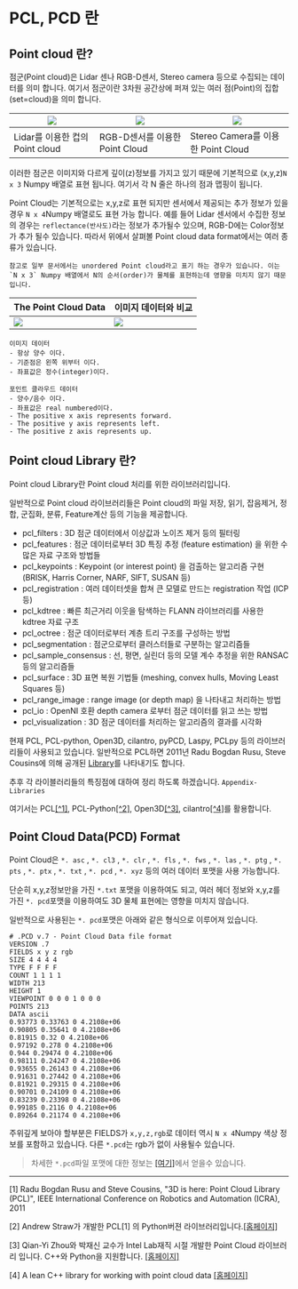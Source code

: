 # PCL, PCD 란 

## Point cloud 란? 

점군(Point cloud)은 Lidar 센나 RGB-D센서, Stereo camera 등으로 수집되는 데이터를 의미 합니다. 여기서 점군이란 3차원 공간상에 퍼져 있는 여러 점(Point)의 집합(set=cloud)을 의미 합니다. 

|![](https://i.imgur.com/8kEIXdA.png)|![](https://i.imgur.com/fQrysOa.png)|![](https://c1.staticflickr.com/6/5310/5880903905_ed581013b0.jpg)|
|-|-|-|
|Lidar를 이용한 컵의 Point cloud|RGB-D센서를 이용한 Point Cloud|Stereo Camera를 이용한 Point Cloud|

이러한 점군은 이미지와 다르게 깊이(z)정보를 가지고 있기 때문에 기본적으로 (x,y,z)`N x 3` Numpy 배열로 표현 됩니다. 여기서 각 N 줄은 하나의 점과 맵핑이 됩니다. 

Point Cloud는 기본적으로는 x,y,z로 표현 되지만 센서에서 제공되는 추가 정보가 있을경우 `N x 4`Numpy 배열로도 표현 가능 합니다. 예를 들어 Lidar 센서에서 수집한 정보의 경우는 `reflectance(반사도)`라는 정보가 추가될수 있으며, RGB-D에는 Color정보가 추가 될수 있습니다. 따라서 위에서 살펴볼 Point cloud data format에서는 여러 종류가 있습니다. 



```
참고로 일부 문서에서는 unordered Point cloud라고 표기 하는 경우가 있습니다. 이는 `N x 3` Numpy 배열에서 N의 순서(order)가 물체를 표현하는데 영향을 미치지 않기 때문입니다. 
```

|The Point Cloud Data|이미지 데이터와 비교 |
|-|-|
|![](http://i.imgur.com/Bc13san.png)|![](http://i.imgur.com/smzFU5N.png)|

```
이미지 데이터
- 항상 양수 이다. 
- 기준점은 왼쪽 위부터 이다. 
- 좌표값은 정수(integer)이다. 

포인트 클라우드 데이터 
- 양수/음수 이다. 
- 좌표값은 real numbered이다. 
- The positive x axis represents forward.
- The positive y axis represents left.
- The positive z axis represents up.
```



## Point cloud Library 란? 

Point cloud Library란 Point cloud 처리를 위한 라이브러리입니다. 

일반적으로 Point cloud 라이브러리들은 Point cloud의 파일 저장, 읽기, 잡음제거, 정합, 군집화, 분류, Feature계산 등의 기능을 제공합니다. 
- pcl_filters : 3D 점군 데이터에서 이상값과 노이즈 제거 등의 필터링
- pcl_features : 점군 데이터로부터 3D 특징 추정 (feature estimation) 을 위한 수많은 자료 구조와 방법들 
- pcl_keypoints : Keypoint (or interest point) 을 검출하는 알고리즘 구현 (BRISK, Harris Corner, NARF, SIFT, SUSAN 등)
- pcl_registration : 여러 데이터셋을 합쳐 큰 모델로 만드는 registration 작업 (ICP 등)
- pcl_kdtree : 빠른 최근거리 이웃을 탐색하는 FLANN 라이브러리를 사용한 kdtree 자료 구조
- pcl_octree : 점군 데이터로부터 계층 트리 구조를 구성하는 방법
- pcl_segmentation : 점군으로부터 클러스터들로 구분하는 알고리즘들
- pcl_sample_consensus : 선, 평면, 실린더 등의 모델 계수 추정을 위한 RANSAC 등의 알고리즘들
- pcl_surface : 3D 표면 복원 기법들 (meshing, convex hulls, Moving Least Squares 등)
- pcl_range_image : range image (or depth map) 을 나타내고 처리하는 방법
- pcl_io : OpenNI 호환 depth camera 로부터 점군 데이터를 읽고 쓰는 방법
- pcl_visualization : 3D 점군 데이터를 처리하는 알고리즘의 결과를 시각화

현재 PCL, PCL-python, Open3D, cilantro, pyPCD, Laspy, PCLpy 등의 라이브러리들이 사용되고 있습니다. 일반적으로 PCL하면 2011년 Radu Bogdan Rusu, Steve Cousins에 의해 공개된 [Library](http://pointclouds.org/)를 나타내기도 합니다. 

추후 각 라이블러리들의 특징점에 대하여 정리 하도록 하겠습니다. `Appendix-Libraries`

여기서는 PCL[[^1]](#1), PCL-Python[[^2]](#2), Open3D[[^3]](#3), cilantro[[^4]](#4)를 활용합니다.


## Point Cloud Data(PCD) Format 

Point Cloud은 `*. asc` , `*. cl3` , `*. clr` , `*. fls` , `*. fws` , `*. las` , `*. ptg` , `*. pts` , `*. ptx` , `*. txt` , `*. pcd` , `*. xyz` 등의 여러 데이터 포맷을 사용 가능합니다. 


단순히 x,y,z정보만을 가진 `*.txt` 포맷을 이용하여도 되고, 여러 헤더 정보와 x,y,z를 가진 `*. pcd`포맷을 이용하여도 3D 물체 표현에는 영향을 미치지 않습니다. 

일반적으로 사용된는 `*. pcd`포맷은 아래와 같은 형식으로 이루어져 있습니다. 


```
# .PCD v.7 - Point Cloud Data file format
VERSION .7
FIELDS x y z rgb
SIZE 4 4 4 4
TYPE F F F F
COUNT 1 1 1 1
WIDTH 213
HEIGHT 1
VIEWPOINT 0 0 0 1 0 0 0
POINTS 213
DATA ascii
0.93773 0.33763 0 4.2108e+06
0.90805 0.35641 0 4.2108e+06
0.81915 0.32 0 4.2108e+06
0.97192 0.278 0 4.2108e+06
0.944 0.29474 0 4.2108e+06
0.98111 0.24247 0 4.2108e+06
0.93655 0.26143 0 4.2108e+06
0.91631 0.27442 0 4.2108e+06
0.81921 0.29315 0 4.2108e+06
0.90701 0.24109 0 4.2108e+06
0.83239 0.23398 0 4.2108e+06
0.99185 0.2116 0 4.2108e+06
0.89264 0.21174 0 4.2108e+06
```

주위깊게 보아야 할부분은 FIELDS가 `x,y,z,rgb`로 데이터 역시 `N x 4`Numpy 색상 정보를 포함하고 있습니다. 다른 `*.pcd`는 rgb가 없이 사용될수 있습니다. 


> 차세한 `*.pcd`파일 포맷에 대한 정보는 [[여기]](http://pointclouds.org/documentation/tutorials/pcd_file_format.php)에서 얻을수 있습니다. 


---
<a name="1">[1]</a> Radu Bogdan Rusu and Steve Cousins, "3D is here: Point Cloud Library (PCL)", IEEE International Conference on Robotics and Automation (ICRA), 2011 

<a name="2">[2]</a> Andrew Straw가 개발한 PCL[1] 의 Python버젼 라이브러리입니다.[[홈페이지]](http://strawlab.github.io/python-pcl/)

<a name="3">[3]</a> Qian-Yi Zhou와 박재신 교수가 Intel Lab재직 시절 개발한 Point Cloud 라이브러리 입니다. C++와 Python을 지원합니다. [[홈페이지]](http://www.open3d.org/)

<a name="4">[4]</a> A lean C++ library for working with point cloud data [[홈페이지]](https://github.com/kzampog/cilantro)









